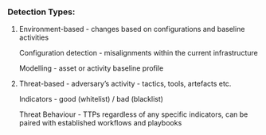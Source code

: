### Detection Types:
  1. Environment-based - changes based on configurations and baseline activities
     
     Configuration detection - misalignments within the current infrastructure

     Modelling - asset or activity baseline profile
  3. Threat-based - adversary’s activity - tactics, tools, artefacts etc.

     Indicators - good (whitelist) / bad (blacklist)

     Threat Behaviour - TTPs regardless of any specific indicators, can be paired with established workflows and playbooks
